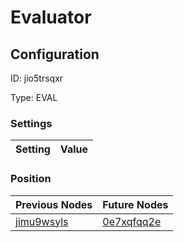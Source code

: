 # Evaluator
## Configuration
ID:  jio5trsqxr

Type: EVAL 


### Settings
| Setting | Value  |
| :------------------------ | ---------------------------------------- |
 




### Position
| Previous Nodes | Future Nodes |
| :------------- | ------------ |
| [jimu9wsyls](./jimu9wsyls.md) | [0e7xqfqq2e](./0e7xqfqq2e.md) |